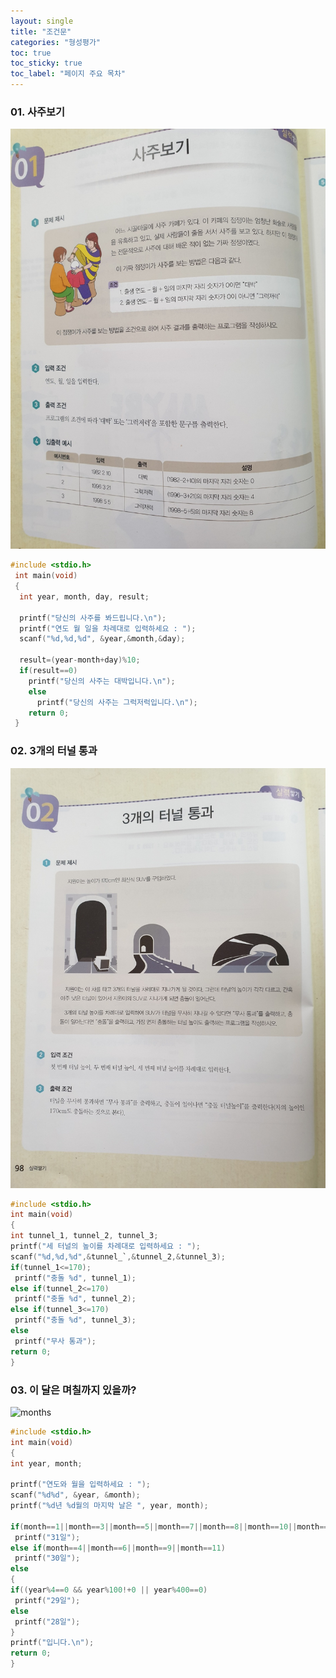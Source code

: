 ```yaml
---
layout: single
title: "조건문"
categories: "형성평가"
toc: true
toc_sticky: true
toc_label: "페이지 주요 목차"
---
```


### 01. 사주보기
![fortune](/assets/images/fortune.jpg)
~~~c
#include <stdio.h>
 int main(void)
 {
  int year, month, day, result;
  
  printf("당신의 사주를 봐드립니다.\n");
  printf("연도 월 일을 차례대로 입력하세요 : ");
  scanf("%d,%d,%d", &year,&month,&day);
  
  result=(year-month+day)%10;
  if(result==0)
    printf("당신의 사주는 대박입니다.\n");
    else
      printf("당신의 사주는 그럭저럭입니다.\n");
    return 0;
 }
 ~~~
 
 ### 02. 3개의 터널 통과
 ![tunnel](/assets/images/tunnel.jpg)
 ~~~c
 #include <stdio.h>
 int main(void)
 {
 int tunnel_1, tunnel_2, tunnel_3;
 printf("세 터널의 높이를 차례대로 입력하세요 : ");
 scanf("%d,%d,%d",&tunnel_`,&tunnel_2,&tunnel_3);
 if(tunnel_1<=170);
  printf("충돌 %d", tunnel_1);
 else if(tunnel_2<=170)
  printf("충돌 %d", tunnel_2);
 else if(tunnel_3<=170)
  printf("충돌 %d", tunnel_3);
 else
  printf("무사 통과");
 return 0;
 }
 ~~~
 
 ### 03. 이 달은 며칠까지 있을까?
 ![months](/assets/images/month.jpg)
 ~~~c
 #include <stdio.h>
 int main(void)
 {
 int year, month;
 
 printf("연도와 월을 입력하세요 : ");
 scanf("%d%d", &year, &month);
 printf("%d년 %d월의 마지막 날은 ", year, month);
 
 if(month==1||month==3||month==5||month==7||month==8||month==10||month==12)
  printf("31일");
 else if(month==4||month==6||month==9||month==11)
  printf("30일");
 else
 {
 if((year%4==0 && year%100!+0 || year%400==0)
  printf("29일");
 else
  printf("28일");
 }
 printf("입니다.\n");
 return 0;
 }
 ~~~
